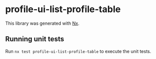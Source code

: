# profile-ui-list-profile-table

This library was generated with [Nx](https://nx.dev).

## Running unit tests

Run `nx test profile-ui-list-profile-table` to execute the unit tests.
